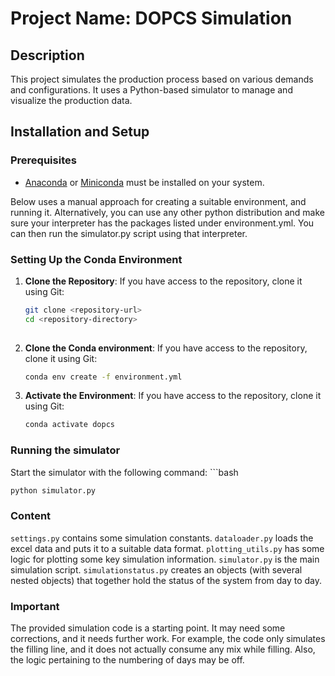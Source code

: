 # Project Name: DOPCS Simulation

## Description
This project simulates the production process based on various demands and configurations. It uses a Python-based simulator to manage and visualize the production data.

## Installation and Setup

### Prerequisites
- [Anaconda](https://www.anaconda.com/products/individual) or [Miniconda](https://docs.conda.io/en/latest/miniconda.html) must be installed on your system.

Below uses a manual approach for creating a suitable environment, and running it. Alternatively, you can use any other python distribution and make sure your interpreter has the packages listed under environment.yml. You can then run
the simulator.py script using that interpreter. 

### Setting Up the Conda Environment
1. **Clone the Repository**:
   If you have access to the repository, clone it using Git:
   ```bash
   git clone <repository-url>
   cd <repository-directory>
 
2. **Clone the Conda environment**: 
   If you have access to the repository, clone it using Git:
   ```bash
   conda env create -f environment.yml
   
3. **Activate the Environment**: 
   If you have access to the repository, clone it using Git:
   ```bash
   conda activate dopcs
   
### Running the simulator

   Start the simulator with the following command:  ```bash
   ```bash
   python simulator.py
   ```
### Content
`settings.py` contains some simulation constants. `dataloader.py` loads the excel data and puts it to a suitable data 
format. `plotting_utils.py` has some logic for plotting some key simulation information. `simulator.py` is the main 
simulation script. `simulationstatus.py` creates an objects (with several nested objects) that together hold the status 
of the system from day to day.   

### Important
The provided simulation code is a starting point. It may need some corrections, and it needs further work. For example, 
the code only simulates the filling line, and it does not actually consume any mix while filling. Also, the logic 
pertaining to the numbering of days may be off. 